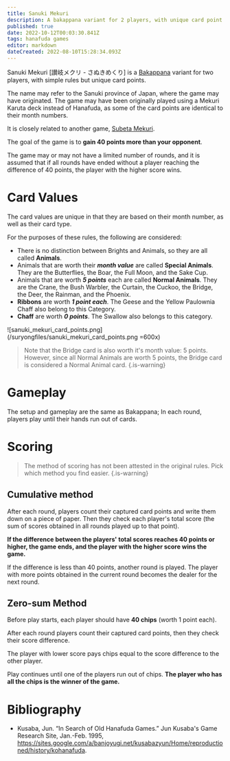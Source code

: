 ```yaml
---
title: Sanuki Mekuri
description: A bakappana variant for 2 players, with unique card point values.
published: true
date: 2022-10-12T00:03:30.841Z
tags: hanafuda games
editor: markdown
dateCreated: 2022-08-10T15:28:34.093Z
---
```


Sanuki Mekuri [讃岐メクリ - さぬきめくり] is a [Bakappana](/en/hanafuda/games/bakappana) variant for two players, with simple rules but unique card points.

The name may refer to the Sanuki province of Japan, where the game may have originated. The game may have been originally played using a Mekuri Karuta deck instead of Hanafuda, as some of the card points are identical to their month numbers.

It is closely related to another game, [Subeta Mekuri](/en/hanafuda/games/subeta-mekuri).


The goal of the game is to **gain 40 points more than your opponent**.

The game may or may not have a limited number of rounds, and it is assumed that if all rounds have ended without a player reaching the difference of 40 points, the player with the higher score wins.

# Card Values
The card values are unique in that they are based on their month number, as well as their card type.

For the purposes of these rules, the following are considered:
- There is no distinction between Brights and Animals, so they are all called **Animals**.
- Animals that are worth their ***month value*** are called **Special Animals**. 
They are the Butterflies, the Boar, the Full Moon, and the Sake Cup.
- Animals that are worth ***5 points*** each are called **Normal Animals**. 
They are the Crane, the Bush Warbler, the Curtain, the Cuckoo, the Bridge, the Deer, the Rainman, and the Phoenix.
- **Ribbons** are worth ***1 point each***. 
The Geese and the Yellow Paulownia Chaff also belong to this Category.
- **Chaff** are worth ***0 points***. 
The Swallow also belongs to this category.

![sanuki_mekuri_card_points.png](/suryongfiles/sanuki_mekuri_card_points.png =600x)

> Note that the Bridge card is also worth it's month value: 5 points. However, since all Normal Animals are worth 5 points, the Bridge card is considered a Normal Animal card.
{.is-warning}

# Gameplay
The setup and gameplay are the same as Bakappana; In each round, players play until their hands run out of cards.


# Scoring
> The method of scoring has not been attested in the original rules. Pick which method you find easier.
{.is-warning}

## Cumulative method
After each round, players count their captured card points and write them down on a piece of paper. Then they check each player's total score (the sum of scores obtained in all rounds played up to that point).

**If the difference between the players' total scores reaches 40 points or higher, the game ends, and the player with the higher score wins the game.**

If the difference is less than 40 points, another round is played. The player with more points obtained in the current round becomes the dealer for the next round.

## Zero-sum Method
Before play starts, each player should have **40 chips** (worth 1 point each).

After each round players count their captured card points, then they check their score difference.

The player with lower score pays chips equal to the score difference to the other player.

Play continues until one of the players run out of chips. **The player who has all the chips is the winner of the game.**

# Bibliography
- Kusaba, Jun. “In Search of Old Hanafuda Games.” Jun Kusaba's Game Research Site, Jan.-Feb. 1995, https://sites.google.com/a/banjoyugi.net/kusabazyun/Home/reproductioned/history/kohanafuda.
